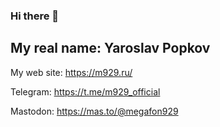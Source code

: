 ### Hi there 👋

<!--
**megafon929/megafon929** is a ✨ _special_ ✨ repository because its `README.md` (this file) appears on your GitHub profile.

Here are some ideas to get you started:

- 🔭 I’m currently working on ...
- 🌱 I’m currently learning ...
- 👯 I’m looking to collaborate on ...
- 🤔 I’m looking for help with ...
- 💬 Ask me about ...
- 📫 How to reach me: ...
- 😄 Pronouns: ...
- ⚡ Fun fact: ...
-->
## My real name: Yaroslav Popkov

My web site: https://m929.ru/

Telegram: https://t.me/m929_official

Mastodon: https://mas.to/@megafon929

